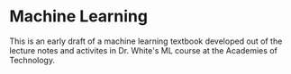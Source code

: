 # Machine Learning

This is an early draft of a machine learning textbook developed out of the lecture notes and activites in Dr. White's ML
course at the Academies of Technology.

```{tableofcontents}
```

